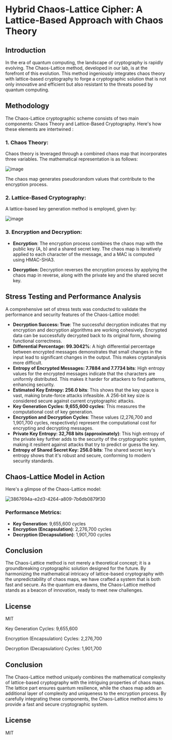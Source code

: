 # Hybrid Chaos-Lattice Cipher: A Lattice-Based Approach with Chaos Theory

## Introduction
In the era of quantum computing, the landscape of cryptography is rapidly evolving. The Chaos-Lattice method, developed in our lab, is at the forefront of this evolution. This method ingeniously integrates chaos theory with lattice-based cryptography to forge a cryptographic solution that is not only innovative and efficient but also resistant to the threats posed by quantum computing. 

## Methodology

The Chaos-Lattice cryptographic scheme consists of two main components: Chaos Theory and Lattice-Based Cryptography. Here's how these elements are intertwined :

### 1. **Chaos Theory**:
   Chaos theory is leveraged through a combined chaos map that incorporates three variables. The mathematical representation is as follows:

   ![image](https://github.com/kylecoding1/hybrid-chaos-theory-cipher-with-a-lattice-based-approach/assets/128002901/790f507f-8c57-4595-ad80-124fdbf6ced7)
   
 The chaos map generates pseudorandom values that contribute to the encryption process.

### 2. **Lattice-Based Cryptography**:
   A lattice-based key generation method is employed, given by:

 ![image](https://github.com/kylecoding1/hybrid-chaos-theory-cipher-with-a-lattice-based-approach/assets/128002901/325db451-0239-47cd-9d59-f3c0a1b7859c)

### 3. **Encryption and Decryption**:
   - **Encryption**:
     The encryption process combines the chaos map with the public key (A, b) and a shared secret key. The chaos map is iteratively applied to each character of the message, and a MAC is computed using HMAC-SHA3.

   - **Decryption**:
     Decryption reverses the encryption process by applying the chaos map in reverse, along with the private key and the shared secret key.



## Stress Testing and Performance Analysis
A comprehensive set of stress tests was conducted to validate the performance and security features of the Chaos-Lattice model:

- **Decryption Success: True**: The successful decryption indicates that my encryption and decryption algorithms are working cohesively. Encrypted data can be successfully decrypted back to its original form, showing functional correctness.
- **Differential Percentage: 99.3042%**: A high differential percentage between encrypted messages demonstrates that small changes in the input lead to significant changes in the output. This makes cryptanalysis more difficult.
- **Entropy of Encrypted Messages: 7.7884 and 7.7734 bits**: High entropy values for the encrypted messages indicate that the characters are uniformly distributed. This makes it harder for attackers to find patterns, enhancing security.
- **Estimated Key Entropy: 256.0 bits**: This shows that the key space is vast, making brute-force attacks infeasible. A 256-bit key size is considered secure against current cryptographic attacks.
- **Key Generation Cycles: 9,655,600 cycles**: This measures the computational cost of key generation.
- **Encryption and Decryption Cycles**: These values (2,276,700 and 1,901,700 cycles, respectively) represent the computational cost for encrypting and decrypting messages.
- **Private Key Entropy: 32,768 bits (approximately)**: This high entropy of the private key further adds to the security of the cryptographic system, making it resilient against attacks that try to predict or guess the key.
- **Entropy of Shared Secret Key: 256.0 bits**: The shared secret key's entropy shows that it's robust and secure, conforming to modern security standards.


## Chaos-Lattice Model in Action
Here's a glimpse of the Chaos-Lattice model:

![3867694a-e2d3-4264-a809-7b6db0879f30 ](https://github.com/kylecoding1/hybrid-chaos-theory-cipher-with-a-lattice-based-approach/assets/128002901/a6282542-3815-4785-ac9e-b4d44447b945)


### Performance Metrics:
- **Key Generation**: 9,655,600 cycles
- **Encryption (Encapsulation)**: 2,276,700 cycles
- **Decryption (Decapsulation)**: 1,901,700 cycles

## Conclusion
The Chaos-Lattice method is not merely a theoretical concept; it is a groundbreaking cryptographic solution designed for the future. By harmonizing the mathematical intricacy of lattice-based cryptography with the unpredictability of chaos maps, we have crafted a system that is both fast and secure. As the quantum era dawns, the Chaos-Lattice method stands as a beacon of innovation, ready to meet new challenges.

## License
MIT



Key Generation Cycles: 9,655,600

Encryption (Encapsulation) Cycles: 2,276,700

Decryption (Decapsulation) Cycles: 1,901,700






 ## Conclusion
The Chaos-Lattice method uniquely combines the mathematical complexity of lattice-based cryptography with the intriguing properties of chaos maps. The lattice part ensures quantum resilience, while the chaos map adds an additional layer of complexity and uniqueness to the encryption process. By carefully integrating these components, the Chaos-Lattice method aims to provide a fast and secure cryptographic system.
## License 
MIT
